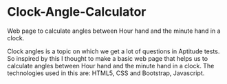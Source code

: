 # Clock-Angle-Calculator
Web page to calculate angles between Hour hand and the minute hand in a clock.

Clock angles is a topic on which we get a lot of questions in Aptitude tests.
So inspired by this I thought to make a basic web page that helps us to calculate angles between Hour hand and the minute hand in a clock.
The technologies used in this are: HTML5, CSS and Bootstrap, Javascript.